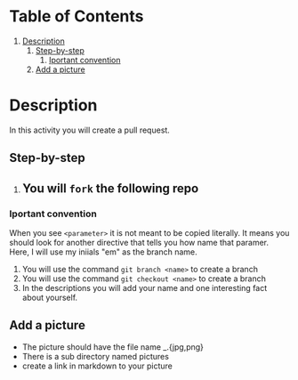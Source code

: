 
# Table of Contents

1.  [Description](#orgd5775d1)
    1.  [Step-by-step](#org1770d8a)
        1.  [Iportant convention](#orgaefac02)
    2.  [Add a picture](#orgfdea2fc)



<a id="orgd5775d1"></a>

# Description

In  this activity you will create a pull
request.


<a id="org1770d8a"></a>

## Step-by-step

1.  You will `fork` the following repo
    -


<a id="orgaefac02"></a>

### Iportant convention

When you see `<parameter>` it is not meant to be copied literally. It
means you should look for another directive that tells you how name
that paramer.  Here, I will use my iniials "em" as the branch name.

1.  You will use the command `git branch <name>` to create a branch
2.  You will use the command `git checkout <name>` to create a branch
3.  In the descriptions you will add your name and one interesting fact about yourself.


<a id="orgfdea2fc"></a>

## Add a picture

-   The picture should have the file name <first>\_<last>.{jpg,png}
-   There is a sub directory named pictures
-   create a link in markdown to your picture

